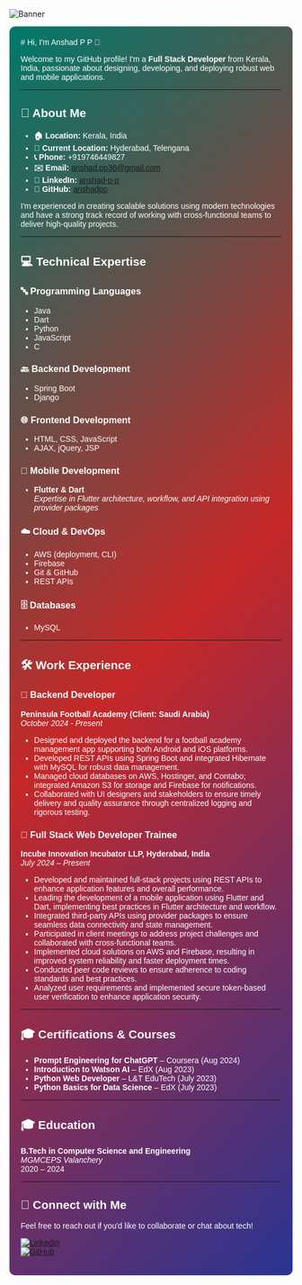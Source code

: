 ![Banner](https://www.pexels.com/photo/close-up-view-of-system-hacking-in-a-monitor-5380664)
<div style="background: linear-gradient(135deg, #00796B, #C62828, #283593); padding: 20px; border-radius: 10px; color: #ffffff; font-family: Arial, sans-serif;">
# Hi, I'm Anshad P P 👋

Welcome to my GitHub profile! I'm a **Full Stack Developer** from Kerala, India, passionate about designing, developing, and deploying robust web and mobile applications.

---

## 👋 About Me

- **🏠 Location:** Kerala, India  
- **📍 Current Location:** Hyderabad, Telengana  
- **📞 Phone:** +919746449827  
- **✉️ Email:** [anshad.pp36@gmail.com](mailto:anshad.pp36@gmail.com)  
- **🔗 LinkedIn:** [anshad-p-p](https://in.linkedin.com/in/anshad-p-p)  
- **🐙 GitHub:** [anshadpp](https://github.com/anshadpp)

I'm experienced in creating scalable solutions using modern technologies and have a strong track record of working with cross-functional teams to deliver high-quality projects.

---

## 💻 Technical Expertise

### 🔤 Programming Languages
- Java
- Dart
- Python
- JavaScript
- C

### 🔙 Backend Development
- Spring Boot
- Django

### 🌐 Frontend Development
- HTML, CSS, JavaScript
- AJAX, jQuery, JSP

### 📱 Mobile Development
- **Flutter & Dart**  
  *Expertise in Flutter architecture, workflow, and API integration using provider packages*

### ☁️ Cloud & DevOps
- AWS (deployment, CLI)
- Firebase
- Git & GitHub
- REST APIs

### 🗄 Databases
- MySQL

---

## 🛠 Work Experience

### 🏢 Backend Developer  
**Peninsula Football Academy (Client: Saudi Arabia)**  
*October 2024 - Present*  
- Designed and deployed the backend for a football academy management app supporting both Android and iOS platforms.
- Developed REST APIs using Spring Boot and integrated Hibernate with MySQL for robust data management.
- Managed cloud databases on AWS, Hostinger, and Contabo; integrated Amazon S3 for storage and Firebase for notifications.
- Collaborated with UI designers and stakeholders to ensure timely delivery and quality assurance through centralized logging and rigorous testing.

### 💼 Full Stack Web Developer Trainee  
**Incube Innovation Incubator LLP, Hyderabad, India**  
*July 2024 – Present*  
- Developed and maintained full-stack projects using REST APIs to enhance application features and overall performance.
- Leading the development of a mobile application using Flutter and Dart, implementing best practices in Flutter architecture and workflow.
- Integrated third-party APIs using provider packages to ensure seamless data connectivity and state management.
- Participated in client meetings to address project challenges and collaborated with cross-functional teams.
- Implemented cloud solutions on AWS and Firebase, resulting in improved system reliability and faster deployment times.
- Conducted peer code reviews to ensure adherence to coding standards and best practices.
- Analyzed user requirements and implemented secure token-based user verification to enhance application security.

---

## 🎓 Certifications & Courses

- **Prompt Engineering for ChatGPT** – Coursera (Aug 2024)
- **Introduction to Watson AI** – EdX (Aug 2023)
- **Python Web Developer** – L&T EduTech (July 2023)
- **Python Basics for Data Science** – EdX (July 2023)

---

## 🎓 Education

**B.Tech in Computer Science and Engineering**  
*MGMCEPS Valanchery*  
2020 – 2024

---

## 🤝 Connect with Me

Feel free to reach out if you'd like to collaborate or chat about tech!

[![LinkedIn](https://img.shields.io/badge/LinkedIn-anshad--p--p-blue?style=flat&logo=linkedin&logoColor=white)](https://in.linkedin.com/in/anshad-p-p)  
[![GitHub](https://img.shields.io/badge/GitHub-anshadpp-red?style=flat&logo=github&logoColor=white)](https://github.com/anshadpp)

</div>
